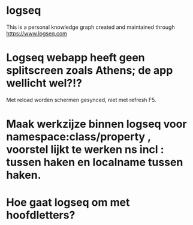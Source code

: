 # logseq
This is a personal knowledge graph created and maintained through https://www.logseq.com
# Logseq webapp heeft geen splitscreen zoals Athens; de app wellicht wel?!?
Met reload worden schermen gesynced, niet met refresh F5.
# Maak werkzijze binnen logseq voor namespace:class/property , voorstel lijkt te werken ns incl : tussen haken en localname tussen haken.
# Hoe gaat logseq om met hoofdletters?
